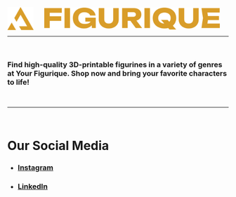 <a href="https://figurique.com/" style="display: flex; align-items: center; gap: 0.5rem;">
    <img src="./profile/logo.png" width="60" style="margin-right: 1rem;">
    <img src="./profile/figurique.png" width="400">
</a>

---

<br>

### Find high-quality 3D-printable figurines in a variety of genres at Your Figurique. Shop now and bring your favorite characters to life!

<br>

---

<br>

# Our Social Media
- ### [Instagram](https://www.instagram.com/figurique/)
- ### [LinkedIn](https://www.linkedin.com/company/figurique/)
